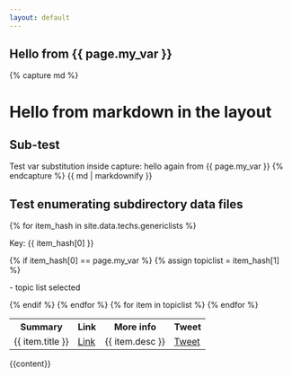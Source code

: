 ```yaml
---
layout: default
---
```


<h2>Hello from {{ page.my_var }}</h2>

{% capture md %}
# Hello from markdown in the layout
## Sub-test
Test var substitution inside capture:
hello again from {{ page.my_var }}
{% endcapture %}
{{ md | markdownify }}

<h2>Test enumerating subdirectory data files</h2>

{% for item_hash in site.data.techs.genericlists %}
  <p>Key: {{ item_hash[0] }} </p>
  {% if item_hash[0] == page.my_var %}
    {% assign topiclist = item_hash[1] %}
    <p>  - topic list selected</p>
  {% endif %}
{% endfor %}

<table>
  <tr>
    <th scope="col">Summary</th>
    <th scope="col">Link</th>
    <th scope="col">More info</th>
    <th scope="col">Tweet</th>
  </tr>
{% for item in topiclist %}
  <tr>
    <td>{{ item.title }}</td>
    <td><a href="{{ item.articleLink }}">Link</href></td>
    <td>{{ item.desc }}</td>
    <td><a href="{{ item.tweetLink }}">Tweet</href></td>
  </tr>
{% endfor %}
</table>


{{content}}
